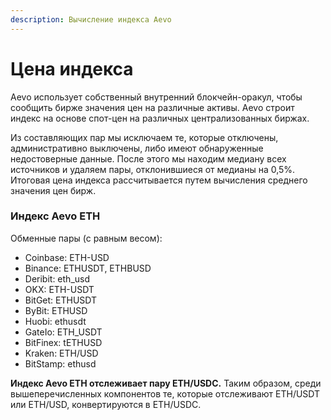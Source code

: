 ```yaml
---
description: Вычисление индекса Aevo
---
```


# Цена индекса

Aevo использует собственный внутренний блокчейн-оракул, чтобы сообщить бирже значения цен на различные активы. Aevo строит индекс на основе спот-цен на различных централизованных биржах.

Из составляющих пар мы исключаем те, которые отключены, административно выключены, либо имеют обнаруженные недостоверные данные. После этого мы находим медиану всех источников и удаляем пары, отклонившиеся от медианы на 0,5%. Итоговая цена индекса рассчитывается путем вычисления среднего значения цен бирж.

### Индекс Aevo ETH <a href="#h_1436cb3762" id="h_1436cb3762"></a>

Обменные пары (с равным весом):

* Coinbase: ETH-USD
* Binance: ETHUSDT, ETHBUSD
* Deribit: eth\_usd
* OKX: ETH-USDT
* BitGet: ETHUSDT
* ByBit: ETHUSD
* Huobi: ethusdt
* GateIo: ETH\_USDT
* BitFinex: tETHUSD
* Kraken: ETH/USD
* BitStamp: ethusd

**Индекс Aevo ETH отслеживает пару ETH/USDC.** Таким образом, среди вышеперечисленных компонентов те, которые отслеживают ETH/USDT или ETH/USD, конвертируются в ETH/USDC.
